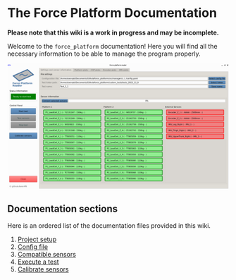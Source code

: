 # The Force Platform Documentation

**Please note that this wiki is a work in progress and may be incomplete.**

Welcome to the `force_platform` documentation! Here you will find all the necessary information to be able to manage the program properly.

![Main GUI](images/mainUI.png)

## Documentation sections

Here is an ordered list of the documentation files provided in this wiki.

1. [Project setup](setup/project.md)
2. [Config file](setup/config_file.md)
3. [Compatible sensors](setup/sensors.md)
4. [Execute a test](features/general_test.md)
5. [Calibrate sensors](features/calibration_test.md)